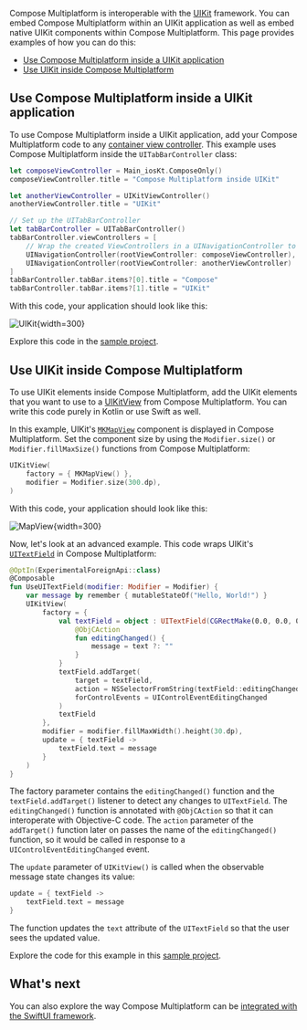 [//]: # (title: Integration with the UIKit framework)

Compose Multiplatform is interoperable with the [UIKit](https://developer.apple.com/documentation/uikit) framework. You can embed Compose Multiplatform within an UIKit
application as well as embed native UIKit components within Compose Multiplatform. This page provides examples of how
you can do this:

* [Use Compose Multiplatform inside a UIKit application](#use-compose-multiplatform-inside-a-uikit-application)
* [Use UIKit inside Compose Multiplatform](#use-uikit-inside-compose-multiplatform)

## Use Compose Multiplatform inside a UIKit application

To use Compose Multiplatform inside a UIKit application, add your Compose Multiplatform code to
any [container view controller]( https://developer.apple.com/documentation/uikit/view_controllers). This example uses Compose Multiplatform inside the `UITabBarController` class:

```swift
let composeViewController = Main_iosKt.ComposeOnly()
composeViewController.title = "Compose Multiplatform inside UIKit"

let anotherViewController = UIKitViewController()
anotherViewController.title = "UIKit"

// Set up the UITabBarController
let tabBarController = UITabBarController()
tabBarController.viewControllers = [
    // Wrap the created ViewControllers in a UINavigationController to set titles
    UINavigationController(rootViewController: composeViewController),
    UINavigationController(rootViewController: anotherViewController)
]
tabBarController.tabBar.items?[0].title = "Compose"
tabBarController.tabBar.items?[1].title = "UIKit"
```

With this code, your application should look like this:

![UIKit](uikit.png){width=300}

Explore this code in
the [sample project](https://github.com/JetBrains/compose-multiplatform/tree/master/examples/interop/ios-compose-in-uikit).

## Use UIKit inside Compose Multiplatform

To use UIKit elements inside Compose Multiplatform, add the UIKit elements that you want to use to a
[UIKitView](https://github.com/JetBrains/compose-multiplatform-core/blob/47c012bfe2d4570fb08432253298b8e2b6e38ade/compose/ui/ui/src/uikitMain/kotlin/androidx/compose/ui/interop/UIKitView.uikit.kt)
from Compose Multiplatform. You can write this code purely in Kotlin or use Swift as well.

In this example, UIKit's [`MKMapView`](https://developer.apple.com/documentation/mapkit/mkmapview) component is displayed
in Compose Multiplatform. Set the component size by using the `Modifier.size()` or `Modifier.fillMaxSize()` functions
from Compose Multiplatform:

```kotlin
UIKitView(
    factory = { MKMapView() },
    modifier = Modifier.size(300.dp),
)
```

With this code, your application should look like this:

![MapView](mapview.png){width=300}

Now, let's look at an advanced example. This code wraps
UIKit's [`UITextField`](https://developer.apple.com/documentation/uikit/uitextfield/) in Compose Multiplatform:

```kotlin
@OptIn(ExperimentalForeignApi::class)
@Composable
fun UseUITextField(modifier: Modifier = Modifier) {
    var message by remember { mutableStateOf("Hello, World!") }
    UIKitView(
        factory = {
            val textField = object : UITextField(CGRectMake(0.0, 0.0, 0.0, 0.0)) {
                @ObjCAction
                fun editingChanged() {
                    message = text ?: ""
                }
            }
            textField.addTarget(
                target = textField,
                action = NSSelectorFromString(textField::editingChanged.name),
                forControlEvents = UIControlEventEditingChanged
            )
            textField
        },
        modifier = modifier.fillMaxWidth().height(30.dp),
        update = { textField ->
            textField.text = message
        }
    )
}
```

The factory parameter contains the `editingChanged()` function and the `textField.addTarget()` listener to detect any
changes to `UITextField`. The `editingChanged()` function is annotated with `@ObjCAction` so that it can interoperate
with Objective-C code. The `action` parameter of the `addTarget()` function later on passes the name of the `editingChanged()` function,
so it would be called in response to a `UIControlEventEditingChanged` event.

The `update` parameter of `UIKitView()` is called when the observable message state changes its value:

```kotlin
update = { textField ->
    textField.text = message
}
```

The function updates the `text` attribute of the `UITextField` so that the user sees the updated value.

Explore the code for this example in
this [sample project](https://github.com/JetBrains/compose-multiplatform/tree/master/examples/interop/ios-uikit-in-compose).

## What's next

You can also explore the way Compose Multiplatform can be [integrated with the SwiftUI framework](compose-swiftui-integration.md).